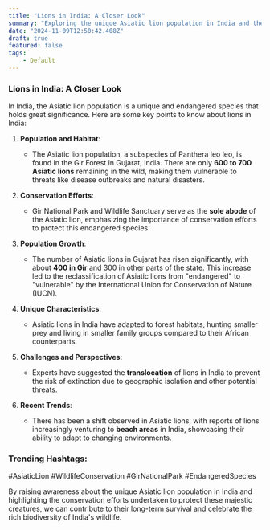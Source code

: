 ```yaml
---
title: "Lions in India: A Closer Look"
summary: "Exploring the unique Asiatic lion population in India and the conservation efforts to protect this endangered species."
date: "2024-11-09T12:50:42.408Z"
draft: true
featured: false
tags:
    - Default
---
```


### Lions in India: A Closer Look

In India, the Asiatic lion population is a unique and endangered species that holds great significance. Here are some key points to know about lions in India:

1. **Population and Habitat**:
   - The Asiatic lion population, a subspecies of Panthera leo leo, is found in the Gir Forest in Gujarat, India. There are only **600 to 700 Asiatic lions** remaining in the wild, making them vulnerable to threats like disease outbreaks and natural disasters.

2. **Conservation Efforts**:
   - Gir National Park and Wildlife Sanctuary serve as the **sole abode** of the Asiatic lion, emphasizing the importance of conservation efforts to protect this endangered species.

3. **Population Growth**:
   - The number of Asiatic lions in Gujarat has risen significantly, with about **400 in Gir** and 300 in other parts of the state. This increase led to the reclassification of Asiatic lions from "endangered" to "vulnerable" by the International Union for Conservation of Nature (IUCN).

4. **Unique Characteristics**:
   - Asiatic lions in India have adapted to forest habitats, hunting smaller prey and living in smaller family groups compared to their African counterparts.

5. **Challenges and Perspectives**:
   - Experts have suggested the **translocation** of lions in India to prevent the risk of extinction due to geographic isolation and other potential threats.

6. **Recent Trends**:
   - There has been a shift observed in Asiatic lions, with reports of lions increasingly venturing to **beach areas** in India, showcasing their ability to adapt to changing environments.

### Trending Hashtags:
#AsiaticLion #WildlifeConservation #GirNationalPark #EndangeredSpecies

By raising awareness about the unique Asiatic lion population in India and highlighting the conservation efforts undertaken to protect these majestic creatures, we can contribute to their long-term survival and celebrate the rich biodiversity of India's wildlife.